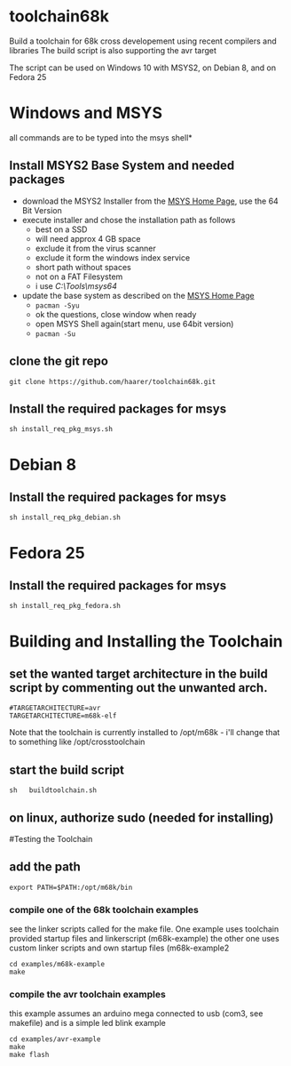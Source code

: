 # toolchain68k
Build a toolchain for 68k cross developement using recent compilers and libraries
The build script is also supporting the avr target

The script can be used on Windows 10 with MSYS2, on Debian 8, and on Fedora 25


# Windows and MSYS
all commands are to be typed into the msys shell*
## Install MSYS2 Base System and needed packages
  * download the MSYS2 Installer from the [MSYS Home Page](http://www.msys2.org/), use the 64 Bit Version
  * execute installer and chose the installation path as follows
    * best on a SSD
    * will need approx 4 GB space
    * exclude it from the virus scanner
    * exclude it form the windows index service
    * short path without spaces
    * not on a FAT Filesystem
    * i use *C:\Tools\msys64*
  * update the base system as described on the [MSYS Home Page](http://www.msys2.org/)
    * ```pacman -Syu```
    * ok the questions, close window when ready
    * open MSYS Shell again(start menu, use 64bit version)
    * ```pacman -Su```
## clone the git repo
```
git clone https://github.com/haarer/toolchain68k.git
```
## Install the required packages for msys
```
sh install_req_pkg_msys.sh
```

# Debian 8
## Install the required packages for msys
```
sh install_req_pkg_debian.sh
```

# Fedora 25
## Install the required packages for msys
```
sh install_req_pkg_fedora.sh
```


# Building and Installing the Toolchain    
## set the wanted target architecture in the build script by commenting out the unwanted arch.
```
#TARGETARCHITECTURE=avr
TARGETARCHITECTURE=m68k-elf
```
Note that the toolchain is currently installed to /opt/m68k - i'll change that to something like /opt/crosstoolchain

## start the build script
```
sh   buildtoolchain.sh
```
## on linux, authorize sudo (needed for installing)

#Testing the Toolchain
## add the path
```export PATH=$PATH:/opt/m68k/bin```

### compile one of the 68k toolchain examples
see the linker scripts called for the make file.
One example uses toolchain provided startup files and linkerscript (m68k-example) the other one uses custom linker scripts and own startup files (m68k-example2

```
cd examples/m68k-example
make 
```

### compile the avr toolchain examples
this example assumes an arduino mega connected to usb (com3, see makefile) and is a simple led blink example
```
cd examples/avr-example
make 
make flash
```
